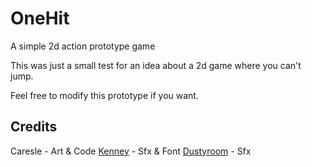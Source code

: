 # OneHit
A simple 2d action prototype game

This was just a small test for an idea about a 2d game where you can't jump.

Feel free to modify this prototype if you want.

## Credits

Caresle - Art & Code
[Kenney](https://www.kenney.nl/) - Sfx & Font
[Dustyroom](https://dustyroom.com/) - Sfx
